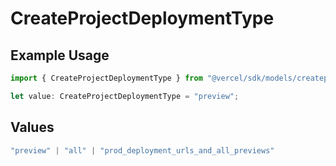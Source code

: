 # CreateProjectDeploymentType

## Example Usage

```typescript
import { CreateProjectDeploymentType } from "@vercel/sdk/models/createprojectop.js";

let value: CreateProjectDeploymentType = "preview";
```

## Values

```typescript
"preview" | "all" | "prod_deployment_urls_and_all_previews"
```